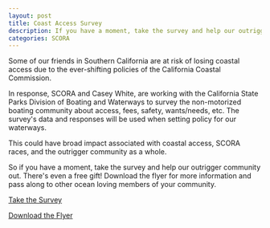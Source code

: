 ```yaml
---
layout: post
title: Coast Access Survey
description: If you have a moment, take the survey and help our outrigger community out. There's even a free gift! Download the flyer for more information and pass along to other ocean loving members of your community.
categories: SCORA
---
```


Some of our friends in Southern California are at risk of losing coastal access due to the ever-shifting policies of the California Coastal Commission. 

In response, SCORA and Casey White, are working with the California State Parks Division of Boating and Waterways to survey the non-motorized boating community about access, fees, safety, wants/needs, etc. The survey's data and responses will be used when setting policy for our waterways.

This could have broad impact associated with coastal access, SCORA races, and the outrigger community as a whole.

So if you have a moment, take the survey and help our outrigger community out. There's even a free gift! Download the flyer for more information and pass along to other ocean loving members of your community.

<a href="https://csuscba.co1.qualtrics.com/jfe/form/SV_71FGdm3IO32Ibat">Take the Survey</a>

<a href="https://palekai.us14.list-manage.com/track/click?u=feefe6f1d1aa6ed7e69fe29a1&id=690ac8f2e6&e=69d1690e41">Download the Flyer</a>


